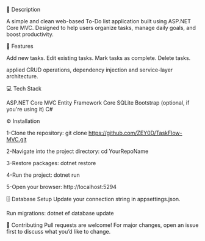  📝 Description

A simple and clean web-based To-Do list application built using ASP.NET Core MVC.
Designed to help users organize tasks, manage daily goals, and boost productivity.

🚀 Features

Add new tasks.
Edit existing tasks.
Mark tasks as complete.
Delete tasks.

applied CRUD operations, dependency injection and service-layer architecture.

💻 Tech Stack

ASP.NET Core MVC
Entity Framework Core
SQLite
Bootstrap (optional, if you're using it)
C#



⚙️ Installation

1-Clone the repository:
git clone https://github.com/ZEY0D/TaskFlow-MVC.git

2-Navigate into the project directory:
cd YourRepoName

3-Restore packages:
dotnet restore

4-Run the project:
dotnet run

5-Open your browser:
http://localhost:5294

🗄️ Database Setup
Update your connection string in appsettings.json.

Run migrations:
dotnet ef database update


🙌 Contributing
Pull requests are welcome! For major changes, open an issue first to discuss what you’d like to change.


